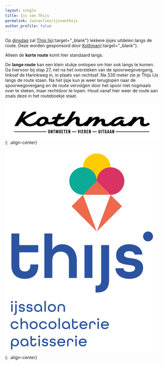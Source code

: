```yaml
---
layout: single
title: Ijs van Thijs
permalink: /winacties/ijsvanthijs
author_profile: false
---
```


Op [dinsdag](/routes/dinsdag) zal [Thijs Ijs](https://thijs-oldenzaal.nl/){:target="_blank"} lekkere ijsjes uitdelen langs de route. Deze worden gesponsord door [Kothman](https://kothman.nl/){:target="_blank"}.  

Alleen de **korte route** komt hier standaard langs.  

De **lange route** kan een klein stukje omlopen om hier ook langs te komen. Ga hiervoor bij stap 27, net na het oversteken van de spoorwegovergang, linksaf de Harinkweg in, in plaats van rechtsaf. Na 330 meter zie je Thijs IJs langs de route staan. Na het ijsje kun je weer teruglopen naar de spoorwegovergang en de route vervolgen door het spoor niet nogmaals over te steken, maar rechtdoor te lopen. Houd vanaf hier weer de route aan zoals deze in het routeboekje staat.    

![Kothman logo](/assets/sponsors/kothman.svg){: .align-center}  

![Thijs logo](/assets/sponsors/Thijs.png){: .align-center}
